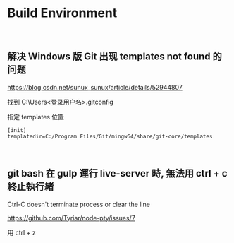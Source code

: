 # Build Environment

<br />

## 解决 Windows 版 Git 出现 templates not found 的问题

https://blog.csdn.net/sunux_sunux/article/details/52944807

找到 C:\Users\<登录用户名>\.gitconfig

指定 templates 位置

```
[init]  
templatedir=C:/Program Files/Git/mingw64/share/git-core/templates  
```

<br />

## git bash 在 gulp 運行 live-server 時, 無法用 ctrl + c 終止執行緒

Ctrl-C doesn't terminate process or clear the line

https://github.com/Tyriar/node-pty/issues/7

用 ctrl + z
